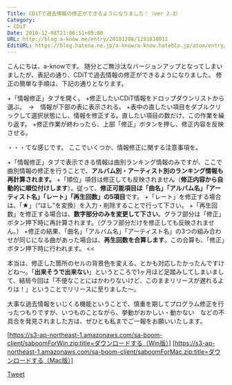 ```yaml
---
Title: CDiTで過去情報の修正ができるようになりました！（ver 2.3）
Category:
- CDiT
Date: 2010-12-08T21:06:51+09:00
URL: http://blog.a-know.me/entry/20101208/1291810011
EditURL: https://blog.hatena.ne.jp/a-know/a-know.hateblo.jp/atom/entry/12921228815727979784
---
```


こんにちは、a-knowです。
随分とご無沙汰なバージョンアップとなってしまいましたが、表記の通り、CDiTで過去情報の修正ができるようになりました。
修正の簡単な手順は、下記の通りとなります。


+「情報修正」タブを開く。
+修正したいCDiT情報をドロップダウンリストから選ぶ。　→　情報が下部の表に表示される。
+表中の直したい項目をダブルクリックして選択状態にし、情報を修正する。直したい項目の数だけ、この作業を繰り返す。
+修正作業が終わったら、上部「修正」ボタンを押し、修正内容を反映させる。


・・・てな感じです。
ここでいくつか、情報修正に関する注意事項を。


>>
+「情報修正」タブで表示できる情報は曲別ランキング情報のみですが、ここで曲別情報の修正を行うことで、<span style="font-weight:bold;">アルバム別・アーティスト別のランキング情報も再計算されます。</span>
+「順位」項目は修正しても反映されません（<span style="font-weight:bold;">修正内容から自動的に順位付けします</span>）。従って、<span style="font-weight:bold;">修正可能項目は「曲名」「アルバム名」「アーティスト名」「レート」「再生回数」の5項目</span>です。
+「レート」を修正する場合は、「★」（“ほし”を変換）を入力・削除することで行って下さい。
+「再生回数」を修正する場合は、<span style="font-weight:bold;">数字部分のみを変更して下さい</span>。グラフ部分は「修正」ボタン押下時に再計算されます。（グラフ部分だけを修正しても反映されません。）
+修正の結果、「曲名」「アルバム名」「アーティスト名」の3つの組み合わせが同じになる曲があった場合は、<span style="font-weight:bold;">再生回数を合算します</span>。この合算も、「修正」ボタン押下時に行われます。
<<


本当は、修正した箇所のセルの背景色を変える、とかも対応したかったんですけどね〜。「<span style="font-weight:bold;">出来そうで出来ない</span>」というところで1ヶ月ほど足踏みしてしまいまして、結局今回は「不便なことにはかわりないけど、このままリリースが遅れるよりは！」ということでリリースに至りました〜。

大事な過去情報をいじくる機能ということで、慎重を期してプログラム修正を行ったつもりですが、いつものことながら、挙動がおかしい・動かない　などの不具合を発見されました方は、ぜひとも私までご一報をお願いいたします。



[https://s3-ap-northeast-1.amazonaws.com/sa-boom-client/saboomForWin.zip:title=ダウンロードする（Win版）]
[https://s3-ap-northeast-1.amazonaws.com/sa-boom-client/saboomForMac.zip:title=ダウンロードする（Mac版）]



<a href="http://twitter.com/share" class="twitter-share-button" data-count="horizontal" data-via="a_know" data-related="CDiT_info" data-lang="ja">Tweet</a><script type="text/javascript" src="//platform.twitter.com/widgets.js"></script>
